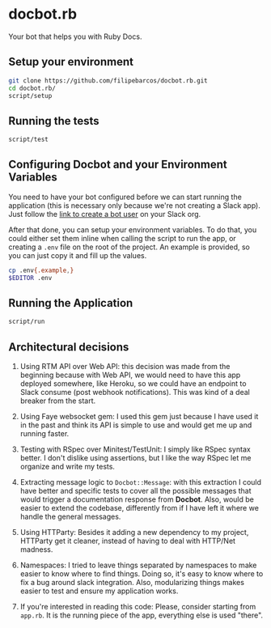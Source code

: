 # docbot.rb

Your bot that helps you with Ruby Docs.

## Setup your environment
```sh
git clone https://github.com/filipebarcos/docbot.rb.git
cd docbot.rb/
script/setup
```

## Running the tests

```sh
script/test
```

## Configuring Docbot and your Environment Variables

You need to have your bot configured before we can start running the application (this is necessary only because we're not creating a Slack app). Just follow the [link to create a bot user](https://my.slack.com/services/new/bot) on your Slack org.

After that done, you can setup your environment variables. To do that, you could either set them inline when calling the script to run the app, or creating a `.env` file on the root of the project. An example is provided, so you can just copy it and fill up the values.
```sh
cp .env{.example,}
$EDITOR .env
```

## Running the Application
```sh
script/run
```

## Architectural decisions

1. Using RTM API over Web API: this decision was made from the beginning because with Web API, we would need to have this app deployed somewhere, like Heroku, so we could have an endpoint to Slack consume (post webhook notifications). This was kind of a deal breaker from the start.

2. Using Faye websocket gem: I used this gem just because I have used it in the past and think its API is simple to use and would get me up and running faster.

3. Testing with RSpec over Minitest/TestUnit: I simply like RSpec syntax better. I don't dislike using assertions, but I like the way RSpec let me organize and write my tests.

4. Extracting message logic to `Docbot::Message`: with this extraction I could have better and specific tests to cover all the possible messages that would trigger a documentation response from **Docbot**. Also, would be easier to extend the codebase, differently from if I have left it where we handle the general messages.

5. Using HTTParty: Besides it adding a new dependency to my project, HTTParty get it cleaner, instead of having to deal with HTTP/Net madness.

6. Namespaces: I tried to leave things separated by namespaces to make easier to know where to find things. Doing so, it's easy to know where to fix a bug around slack integration. Also, modularizing things makes easier to test and ensure my application works.

7. If you're interested in reading this code: Please, consider starting from `app.rb`. It is the running piece of the app, everything else is used "there".
